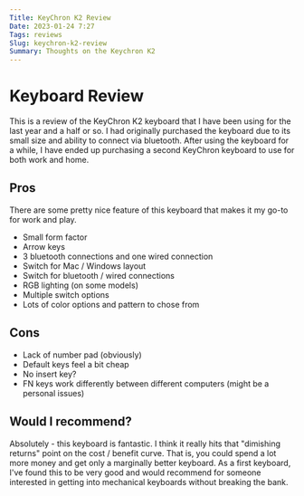 ```yaml
---
Title: KeyChron K2 Review
Date: 2023-01-24 7:27
Tags: reviews
Slug: keychron-k2-review
Summary: Thoughts on the Keychron K2
---
```


# Keyboard Review

This is a review of the KeyChron K2 keyboard that I have been using for the last year
and a half or so. I had originally purchased the keyboard due to its small size and
ability to connect via bluetooth. After using the keyboard for a while, I have ended up
purchasing a second KeyChron keyboard to use for both work and home.

## Pros

There are some pretty nice feature of this keyboard that makes it my go-to for work and play.

* Small form factor
* Arrow keys
* 3 bluetooth connections and one wired connection
* Switch for Mac / Windows layout
* Switch for bluetooth / wired connections
* RGB lighting (on some models)
* Multiple switch options
* Lots of color options and pattern to chose from
  
## Cons

* Lack of number pad (obviously)
* Default keys feel a bit cheap
* No insert key?
* FN keys work differently between different computers (might be a personal issues)

## Would I recommend?

Absolutely - this keyboard is fantastic. I think it really hits that "dimishing
returns" point on the cost / benefit curve. That is, you could spend a lot more money
and get only a marginally better keyboard. As a first keyboard, I've found this to be very good and would recommend for someone interested in getting into mechanical keyboards without breaking the bank.
